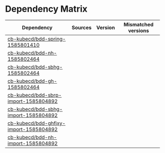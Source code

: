 # Dependency Matrix

Dependency | Sources | Version | Mismatched versions
---------- | ------- | ------- | -------------------
[cb-kubecd/bdd-spring-1585801410](https://github.com/cb-kubecd/bdd-spring-1585801410.git) |  | []() | 
[cb-kubecd/bdd-nh-1585802464](https://github.com/cb-kubecd/bdd-nh-1585802464.git) |  | []() | 
[cb-kubecd/bdd-sbhg-1585802464](https://github.com/cb-kubecd/bdd-sbhg-1585802464.git) |  | []() | 
[cb-kubecd/bdd-gh-1585802464](https://github.com/cb-kubecd/bdd-gh-1585802464.git) |  | []() | 
[cb-kubecd/bdd-sbrp-import-1585804892](https://github.com/cb-kubecd/bdd-sbrp-import-1585804892.git) |  | []() | 
[cb-kubecd/bdd-sbhg-import-1585804892](https://github.com/cb-kubecd/bdd-sbhg-import-1585804892.git) |  | []() | 
[cb-kubecd/bdd-ghfjxy-import-1585804892](https://github.com/cb-kubecd/bdd-ghfjxy-import-1585804892.git) |  | []() | 
[cb-kubecd/bdd-nh-import-1585804892](https://github.com/cb-kubecd/bdd-nh-import-1585804892.git) |  | []() | 
